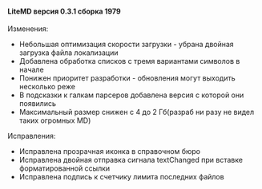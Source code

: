 #### LiteMD версия 0.3.1 сборка 1979

Изменения:
- Небольшая оптимизация скорости загрузки - убрана двойная загрузка файла локализации
- Добавлена обработка списков с тремя вариантами символов в начале
- Понижен приоритет разработки - обновления могут выходить несколько реже
- В подсказки к галкам парсеров добавлена версия с которой они появились
- Максимальный размер снижен с 4 до 2 Гб(разраб ни разу не видел таких огромных MD)

Исправления:
- Исправлена прозрачная иконка в справочном бюро
- Исправлена двойная отправка сигнала textChanged при вставке форматированной ссылки
- Исправлена подпись к счетчику лимита последних файлов